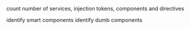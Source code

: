 count number of services, injection tokens, components and directives

identify smart components
identify dumb components